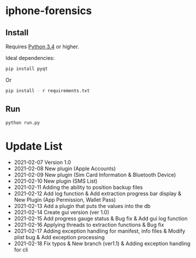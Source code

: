 # iphone-forensics

## Install

Requires [Python 3.4](https://www.python.org/) or higher.

Ideal dependencies:
```bash
pip install pyqt
```
Or
```bash
pip install - r requirements.txt
```
## Run
```py
python run.py
```

# Update List
* 2021-02-07 Version 1.0
* 2021-02-08 New plugin (Apple Accounts)
* 2021-02-09 New plugin (Sim Card Information & Bluetooth Device)
* 2021-02-10 New plugin (SMS List)
* 2021-02-11 Adding the ability to position backup files
* 2021-02-12 Add log function & Add extraction progress bar display & New Plugin (App Permission, Wallet Pass)
* 2021-02-13 Add a plugin that puts the values into the db
* 2021-02-14 Create gui version (ver 1.0)
* 2021-02-15 Add progress gauge status & Bug fix & Add gui log function
* 2021-02-16 Applying threads to extraction functions & Bug fix
* 2021-02-17 Adding exception handling for manifest, info files & Modify plist bug & Add exception processing
* 2021-02-18 Fix typos & New branch (ver1.1) & Adding exception handling for cli